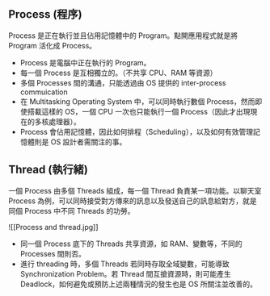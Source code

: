 ## Process (程序)

Process 是正在執行並且佔用記憶體中的 Program。點開應用程式就是將 Program 活化成 Process。

-   Process 是電腦中正在執行的 Program。
-   每一個 Process 是互相獨立的。（不共享 CPU、RAM 等資源）
-   多個 Processes 間的溝通，只能透過由 OS 提供的 inter-process commuication
-   在 Multitasking Operating System 中，可以同時執行數個 Process，然而即使搭載這樣的 OS，一個 CPU 一次也只能執行一個 Process（因此才出現現在的多核處理器）。
-   Process 會佔用記憶體，因此如何排程（Scheduling），以及如何有效管理記憶體則是 OS 設計者需關注的事。

## Thread (執行緒)

一個 Process 由多個 Threads 組成，每一個 Thread 負責某一項功能。以聊天室 Process 為例，可以同時接受對方傳來的訊息以及發送自己的訊息給對方，就是同個 Process 中不同 Threads 的功勞。

![[Process and thread.jpg]]

-   同一個 Process 底下的 Threads 共享資源，如 RAM、變數等，不同的 Processes 間則否。
-   進行 threading 時，多個 Threads 若同時存取全域變數，可能導致 Synchronization Problem。若 Thread 間互搶資源時，則可能產生 Deadlock，如何避免或預防上述兩種情況的發生也是 OS 所關注並改善的。

